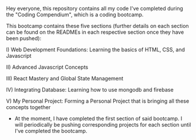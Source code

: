 Hey everyone, this repository contains all my code I've completed during the "Coding Compendium", which is a coding bootcamp. 

This bootcamp contains these five sections (further details on each section can be found on the READMEs in each respective section once they have been pushed):

I) Web Development Foundations: Learning the basics of HTML, CSS, and Javascript

II) Advanced Javascript Concepts

III) React Mastery and Global State Management

IV) Integrating Database: Learning how to use mongodb and firebase

V) My Personal Project: Forming a Personal Project that is bringing all these concepts together

* At the moment, I have completed the first section of said bootcamp. I will periodically be pushing corresponding projects for each section until I've completed the bootcamp. 

